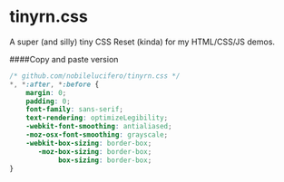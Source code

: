 tinyrn.css
=========

A super (and silly) tiny CSS Reset (kinda) for my HTML/CSS/JS demos.

####Copy and paste version

```css
/* github.com/nobilelucifero/tinyrn.css */
*, *:after, *:before {
    margin: 0;
    padding: 0;
    font-family: sans-serif;
    text-rendering: optimizeLegibility;
    -webkit-font-smoothing: antialiased;
    -moz-osx-font-smoothing: grayscale;
    -webkit-box-sizing: border-box;
       -moz-box-sizing: border-box;
            box-sizing: border-box;
}
```
